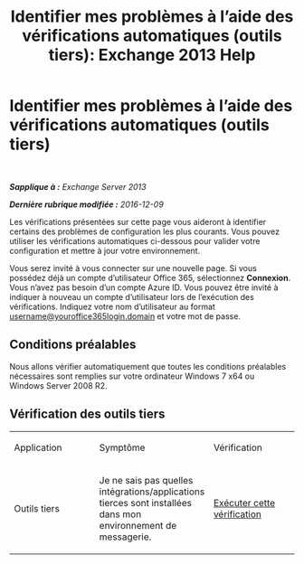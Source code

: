 ﻿---
title: 'Identifier mes problèmes à l’aide des vérifications automatiques (outils tiers): Exchange 2013 Help'
TOCTitle: Identifier mes problèmes à l’aide des vérifications automatiques (outils tiers)
ms:assetid: 83b71e35-892e-44e3-9fce-c608b49bbc61
ms:mtpsurl: https://technet.microsoft.com/fr-fr/library/Dn793974(v=EXCHG.150)
ms:contentKeyID: 62632398
ms.date: 05/23/2018
mtps_version: v=EXCHG.150
ms.translationtype: MT
---

# Identifier mes problèmes à l’aide des vérifications automatiques (outils tiers)

 

_**Sapplique à :** Exchange Server 2013_

_**Dernière rubrique modifiée :** 2016-12-09_

Les vérifications présentées sur cette page vous aideront à identifier certains des problèmes de configuration les plus courants. Vous pouvez utiliser les vérifications automatiques ci-dessous pour valider votre configuration et mettre à jour votre environnement.

Vous serez invité à vous connecter sur une nouvelle page. Si vous possédez déjà un compte d’utilisateur Office 365, sélectionnez **Connexion**. Vous n’avez pas besoin d’un compte Azure ID. Vous pouvez être invité à indiquer à nouveau un compte d’utilisateur lors de l’exécution des vérifications. Indiquez votre nom d’utilisateur au format username@youroffice365login.domain et votre mot de passe.

## Conditions préalables

Nous allons vérifier automatiquement que toutes les conditions préalables nécessaires sont remplies sur votre ordinateur Windows 7 x64 ou Windows Server 2008 R2.

## Vérification des outils tiers


<table>
<colgroup>
<col style="width: 33%" />
<col style="width: 33%" />
<col style="width: 33%" />
</colgroup>
<tbody>
<tr class="odd">
<td><p>Application</p></td>
<td><p>Symptôme</p></td>
<td><p>Vérification</p></td>
</tr>
<tr class="even">
<td><p>Outils tiers</p></td>
<td><p>Je ne sais pas quelles intégrations/applications tierces sont installées dans mon environnement de messagerie.</p></td>
<td><p><a href="https://go.microsoft.com/?linkid=9834907">Exécuter cette vérification</a></p></td>
</tr>
</tbody>
</table>

